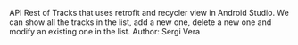 API Rest of Tracks that uses retrofit and recycler view in Android Studio. We can show all the tracks in the list, add a new one, delete a new one and modify an existing one in the list. Author: Sergi Vera
